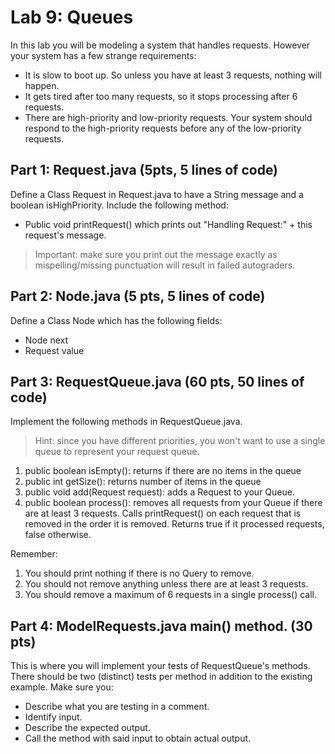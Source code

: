 # Lab 9: Queues

In this lab you will be modeling a system that handles requests. However your system has a few strange requirements:

* It is slow to boot up. So unless you have at least 3 requests, nothing will happen.
* It gets tired after too many requests, so it stops processing after 6 requests.
* There are high-priority and low-priority requests. Your system should respond to the high-priority requests before any of the low-priority requests.

## Part 1: Request.java (5pts, 5 lines of code)
Define a Class Request in Request.java to have a String message and a boolean isHighPriority. Include the following method:
* Public void printRequest() which prints out "Handling Request:" + this request's message.
> Important: make sure you print out the message exactly as mispelling/missing punctuation will result in failed autograders.

## Part 2: Node.java (5 pts, 5 lines of code)
Define a Class Node which has the following fields:
* Node next 
* Request value

## Part 3: RequestQueue.java (60 pts, 50 lines of code)
Implement the following methods in RequestQueue.java.

> Hint: since you have different priorities, you won't want to use a single queue to represent your request queue.
1) public boolean isEmpty(): returns if there are no items in the queue
2) public int getSize(): returns number of items in the queue
3) public void add(Request request): adds a Request to your Queue. 
4) public boolean process(): removes all requests from your Queue if there are at least 3 requests. Calls printRequest() on each request that is removed in the order it is removed. Returns true if it processed requests, false otherwise. 
   

Remember:
1) You should print nothing if there is no Query to remove.
2) You should not remove anything unless there are at least 3 requests.
3) You should remove a maximum of 6 requests in a single process() call.

## Part 4: ModelRequests.java main() method. (30 pts)
This is where you will implement your tests of RequestQueue's methods. There should be two (distinct) tests per method in addition to the existing example. Make sure you:
* Describe what you are testing in a comment.
* Identify input.
* Describe the expected output.
* Call the method with said input to obtain actual output.
